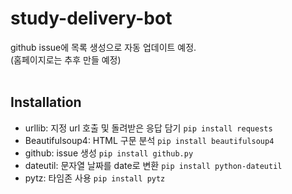 # study-delivery-bot
github issue에 목록 생성으로 자동 업데이트 예정.<br>
(홈페이지로는 추후 만들 예정)<br><br>

## Installation
* urllib: 지정 url 호출 및 돌려받은 응답 담기
  ```pip install requests```
* Beautifulsoup4: HTML 구문 분석
  ```pip install beautifulsoup4```
* github: issue 생성
  ```pip install github.py```
* dateutil: 문자열 날짜를 date로 변환
  ```pip install python-dateutil```
* pytz: 타임존 사용
  ```pip install pytz```